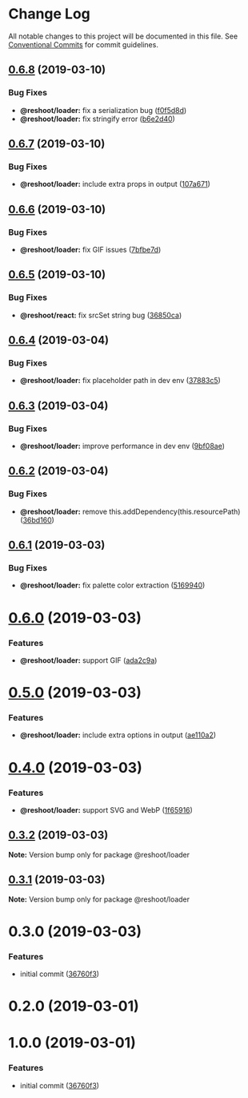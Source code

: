 # Change Log

All notable changes to this project will be documented in this file.
See [Conventional Commits](https://conventionalcommits.org) for commit guidelines.

## [0.6.8](https://github.com/billykwok/reshoot/packages/reshoot-loader/compare/@reshoot/loader@0.6.7...@reshoot/loader@0.6.8) (2019-03-10)


### Bug Fixes

* **@reshoot/loader:** fix a serialization bug ([f0f5d8d](https://github.com/billykwok/reshoot/packages/reshoot-loader/commit/f0f5d8d))
* **@reshoot/loader:** fix stringify error ([b6e2d40](https://github.com/billykwok/reshoot/packages/reshoot-loader/commit/b6e2d40))





## [0.6.7](https://github.com/billykwok/reshoot/packages/reshoot-loader/compare/@reshoot/loader@0.6.6...@reshoot/loader@0.6.7) (2019-03-10)


### Bug Fixes

* **@reshoot/loader:** include extra props in output ([107a671](https://github.com/billykwok/reshoot/packages/reshoot-loader/commit/107a671))





## [0.6.6](https://github.com/billykwok/reshoot/packages/reshoot-loader/compare/@reshoot/loader@0.6.5...@reshoot/loader@0.6.6) (2019-03-10)


### Bug Fixes

* **@reshoot/loader:** fix GIF issues ([7bfbe7d](https://github.com/billykwok/reshoot/packages/reshoot-loader/commit/7bfbe7d))





## [0.6.5](https://github.com/billykwok/reshoot/packages/reshoot-loader/compare/@reshoot/loader@0.6.4...@reshoot/loader@0.6.5) (2019-03-10)


### Bug Fixes

* **@reshoot/react:** fix srcSet string bug ([36850ca](https://github.com/billykwok/reshoot/packages/reshoot-loader/commit/36850ca))





## [0.6.4](https://github.com/billykwok/reshoot/packages/reshoot-loader/compare/@reshoot/loader@0.6.3...@reshoot/loader@0.6.4) (2019-03-04)


### Bug Fixes

* **@reshoot/loader:** fix placeholder path in dev env ([37883c5](https://github.com/billykwok/reshoot/packages/reshoot-loader/commit/37883c5))





## [0.6.3](https://github.com/billykwok/reshoot/packages/reshoot-loader/compare/@reshoot/loader@0.6.2...@reshoot/loader@0.6.3) (2019-03-04)


### Bug Fixes

* **@reshoot/loader:** improve performance in dev env ([9bf08ae](https://github.com/billykwok/reshoot/packages/reshoot-loader/commit/9bf08ae))





## [0.6.2](https://github.com/billykwok/reshoot/packages/reshoot-loader/compare/@reshoot/loader@0.6.1...@reshoot/loader@0.6.2) (2019-03-04)


### Bug Fixes

* **@reshoot/loader:** remove this.addDependency(this.resourcePath) ([36bd160](https://github.com/billykwok/reshoot/packages/reshoot-loader/commit/36bd160))





## [0.6.1](https://github.com/billykwok/reshoot/packages/reshoot-loader/compare/@reshoot/loader@0.6.0...@reshoot/loader@0.6.1) (2019-03-03)


### Bug Fixes

* **@reshoot/loader:** fix palette color extraction ([5169940](https://github.com/billykwok/reshoot/packages/reshoot-loader/commit/5169940))





# [0.6.0](https://github.com/billykwok/reshoot/packages/reshoot-loader/compare/@reshoot/loader@0.5.0...@reshoot/loader@0.6.0) (2019-03-03)


### Features

* **@reshoot/loader:** support GIF ([ada2c9a](https://github.com/billykwok/reshoot/packages/reshoot-loader/commit/ada2c9a))





# [0.5.0](https://github.com/billykwok/reshoot/packages/reshoot-loader/compare/@reshoot/loader@0.4.0...@reshoot/loader@0.5.0) (2019-03-03)


### Features

* **@reshoot/loader:** include extra options in output ([ae110a2](https://github.com/billykwok/reshoot/packages/reshoot-loader/commit/ae110a2))





# [0.4.0](https://github.com/billykwok/reshoot/packages/reshoot-loader/compare/@reshoot/loader@0.3.2...@reshoot/loader@0.4.0) (2019-03-03)


### Features

* **@reshoot/loader:** support SVG and WebP ([1f65916](https://github.com/billykwok/reshoot/packages/reshoot-loader/commit/1f65916))





## [0.3.2](https://github.com/billykwok/reshoot/packages/reshoot-loader/compare/@reshoot/loader@0.3.1...@reshoot/loader@0.3.2) (2019-03-03)

**Note:** Version bump only for package @reshoot/loader





## [0.3.1](https://github.com/billykwok/reshoot/packages/reshoot-loader/compare/@reshoot/loader@0.3.0...@reshoot/loader@0.3.1) (2019-03-03)

**Note:** Version bump only for package @reshoot/loader





# 0.3.0 (2019-03-03)


### Features

* initial commit ([36760f3](https://github.com/billykwok/reshoot/packages/reshoot-loader/commit/36760f3))





# 0.2.0 (2019-03-01)



# 1.0.0 (2019-03-01)


### Features

* initial commit ([36760f3](https://github.com/billykwok/reshoot/packages/reshoot-loader/commit/36760f3))
